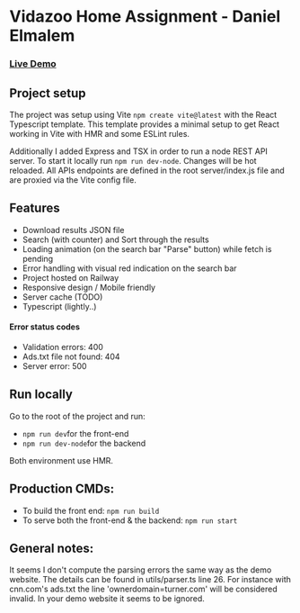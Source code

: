 # Vidazoo Home Assignment - Daniel Elmalem

### [Live Demo](https://vidazoo-hw-production.up.railway.app)

## Project setup

The project was setup using Vite `npm create vite@latest` with the React Typescript template.
This template provides a minimal setup to get React working in Vite with HMR and some ESLint rules.

Additionally I added Express and TSX in order to run a node REST API server.
To start it locally run `npm run dev-node`. Changes will be hot reloaded.
All APIs endpoints are defined in the root server/index.js file and are proxied via the Vite config file.

## Features

- Download results JSON file
- Search (with counter) and Sort through the results
- Loading animation (on the search bar "Parse" button) while fetch is pending
- Error handling with visual red indication on the search bar
- Project hosted on Railway
- Responsive design / Mobile friendly
- Server cache (TODO)
- Typescript (lightly..)

#### Error status codes
- Validation errors: 400
- Ads.txt file not found: 404
- Server error: 500


## Run locally

Go to the root of the project and run:
- `npm run dev`for the front-end
- `npm run dev-node`for the backend

Both environment use HMR.

## Production CMDs:

- To build the front end: `npm run build`
- To serve both the front-end & the backend: `npm run start`


## General notes:

It seems I don't compute the parsing errors the same way as the demo website. The details can be found in utils/parser.ts line 26.
For instance with cnn.com's ads.txt the line 'ownerdomain=turner.com' will be considered invalid. In your demo website it seems to be ignored.